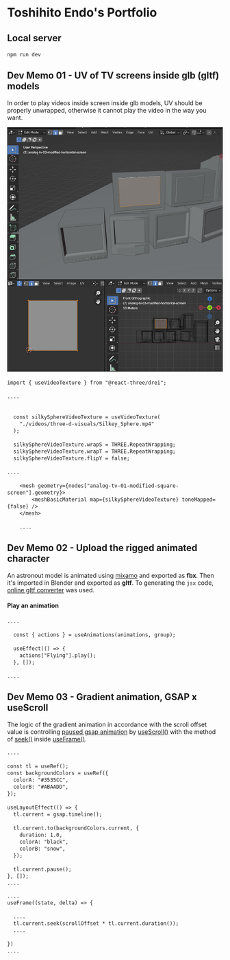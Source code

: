 # Toshihito Endo's Portfolio

## Local server

```
npm run dev
```

## Dev Memo 01 - UV of TV screens inside glb (gltf) models

In order to play videos inside screen inside glb models, UV should be properly unwrapped, otherwise it cannot play the video in the way you want.

![tv screen UV unwrapp](./public/images/screenshots/tv-screen-uv-unwrap.png)

```
import { useVideoTexture } from "@react-three/drei";

....


  const silkySphereVideoTexture = useVideoTexture(
    "./videos/three-d-visuals/Silkey_Sphere.mp4"
  );

  silkySphereVideoTexture.wrapS = THREE.RepeatWrapping;
  silkySphereVideoTexture.wrapT = THREE.RepeatWrapping;
  silkySphereVideoTexture.flipY = false;

....

    <mesh geometry={nodes["analog-tv-01-modified-square-screen"].geometry}>
        <meshBasicMaterial map={silkySphereVideoTexture} toneMapped={false} />
    </mesh>

    ....

```

## Dev Memo 02 - Upload the rigged animated character

An astronout model is animated using [mixamo](https://www.mixamo.com/#/) and exported as **fbx**. Then it's imported in Blender and exported as **gltf**. To generating the `jsx` code, [online gltf converter](https://gltf.pmnd.rs/) was used.

#### Play an animation

```
....

  const { actions } = useAnimations(animations, group);

  useEffect(() => {
    actions["Flying"].play();
  }, []);

....

```

## Dev Memo 03 - Gradient animation, GSAP x useScroll

The logic of the gradient animation in accordance with the scroll offset value is controlling [paused gsap animation](<https://gsap.com/docs/v3/GSAP/Tween/pause()/>) by [useScroll()](https://drei.docs.pmnd.rs/controls/scroll-controls) with the method of [seek()](<https://gsap.com/docs/v3/GSAP/Timeline/seek()/>) inside [useFrame()](https://r3f.docs.pmnd.rs/api/hooks#useframe).

```
....

const tl = useRef();
const backgroundColors = useRef({
  colorA: "#3535CC",
  colorB: "#ABAADD",
});

useLayoutEffect(() => {
  tl.current = gsap.timeline();

  tl.current.to(backgroundColors.current, {
    duration: 1.0,
    colorA: "black",
    colorB: "snow",
  });

  tl.current.pause();
}, []);
....

```

```
....
useFrame((state, delta) => {

  ....
  tl.current.seek(scrollOffset * tl.current.duration());
  ....

})
....

```
